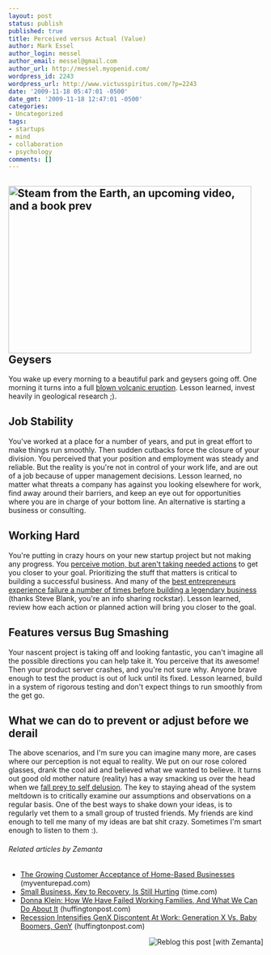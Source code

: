 ```yaml
---
layout: post
status: publish
published: true
title: Perceived versus Actual (Value)
author: Mark Essel
author_login: messel
author_email: messel@gmail.com
author_url: http://messel.myopenid.com/
wordpress_id: 2243
wordpress_url: http://www.victusspiritus.com/?p=2243
date: '2009-11-18 05:47:01 -0500'
date_gmt: '2009-11-18 12:47:01 -0500'
categories:
- Uncategorized
tags:
- startups
- mind
- collaboration
- psychology
comments: []
---
```

<h2><a href="http://www.stuckincustoms.com"><img class="aligncenter size-full wp-image-2114" title="Steam from the Earth, an upcoming video, and a book prev" src="http://www.victusspiritus.com/wp-content/uploads/2009/11/Steam.jpg" alt="Steam from the Earth, an upcoming video, and a book prev" width="480" height="330" /></a>Geysers</h2>
<p>You wake up every morning to a beautiful park and geysers going off. One morning it turns into a full <a href="http://www.livescience.com/environment/060301_yellowstone_stirs.html">blown volcanic eruption</a>. Lesson learned, invest heavily in geological research ;).</p>
<h2>Job Stability</h2>
<p>You've worked at a place for a number of years, and put in great effort to make things run smoothly. Then sudden cutbacks force the closure of your division. You perceived that your position and employment was steady and reliable. But the reality is you're not in control of your work life, and are out of a job because of upper management decisions. Lesson learned, no matter what threats a company has against you looking elsewhere for work, find away around their barriers, and keep an eye out for opportunities where you are in charge of your bottom line. An alternative is starting a business or consulting.</p>
<h2>Working Hard</h2>
<p>You're putting in crazy hours on your new startup project but not making any progress. You <a href="http://steveblank.com/2009/11/09/relentless-%E2%80%93-the-difference-between-motion-and-action/">perceive motion, but aren't taking needed actions</a> to get you closer to your goal. Prioritizing the stuff that matters is critical to building a successful business. And many of the <a href="http://steveblank.com/2009/11/12/%E2%80%9Clessons-learned%E2%80%9D-%E2%80%93-a-new-type-of-vc-pitch/">best entrepreneurs experience failure a number of times before building a legendary business</a> (thanks Steve Blank, you're an info sharing rockstar). Lesson learned, review how each action or planned action will bring you closer to the goal.</p>
<h2>Features versus Bug Smashing</h2>
<p>Your nascent project is taking off and looking fantastic, you can't imagine all the possible directions you can help take it. You perceive that its awesome! Then your product server crashes, and you're not sure why. Anyone brave enough to test the product is out of luck until its fixed. Lesson learned, build in a system of rigorous testing and don't expect things to run smoothly from the get go.</p>
<h2>What we can do to prevent or adjust before we derail</h2>
<p>The above scenarios, and I'm sure you can imagine many more, are cases where our perception is not equal to reality. We put on our rose colored glasses, drank the cool aid and believed what we wanted to believe. It turns out good old mother nature (reality) has a way smacking us over the head when we <a href="http://www.victusspiritus.com/2009/07/19/can-awareness-of-our-biases-clear-our-vision/">fall prey to self delusion</a>. The key to staying ahead of the system meltdown is to critically examine our assumptions and observations on a regular basis. One of the best ways to shake down your ideas, is to regularly vet them to a small group of trusted friends. My friends are kind enough to tell me many of my ideas are bat shit crazy. Sometimes I'm smart enough to listen to them :).</p>
<h6 class="zemanta-related-title" style="font-size: 1em;">Related articles by Zemanta</h6>
<ul class="zemanta-article-ul">
<li class="zemanta-article-ul-li"><a href="http://myventurepad.com/MVP/80850">The Growing Customer Acceptance of Home-Based Businesses</a> (myventurepad.com)</li>
<li class="zemanta-article-ul-li"><a href="http://r.zemanta.com/?u=http%3A//www.time.com/time/business/article/0%2C8599%2C1940197%2C00.html%3Fxid%3Drss-topstories&amp;a=9665723&amp;rid=56422d17-323d-4608-959c-1c98134337d4&amp;e=51feb4a6a736cb95670f8649742c7d3a">Small Business, Key to Recovery, Is Still Hurting</a> (time.com)</li>
<li class="zemanta-article-ul-li"><a href="http://www.huffingtonpost.com/donna-klein/how-we-have-failed-workin_b_309694.html">Donna Klein: How We Have Failed Working Families, And What We Can Do About It</a> (huffingtonpost.com)</li>
<li class="zemanta-article-ul-li"><a href="http://www.huffingtonpost.com/2009/11/16/recession-intensifies-gen_0_n_358642.html">Recession Intensifies GenX Discontent At Work: Generation X Vs. Baby Boomers, GenY</a> (huffingtonpost.com)</li>
</ul>
<div class="zemanta-pixie" style="margin-top: 10px; height: 15px;"><a class="zemanta-pixie-a" title="Reblog this post [with Zemanta]" href="http://reblog.zemanta.com/zemified/56422d17-323d-4608-959c-1c98134337d4/"><img class="zemanta-pixie-img" style="border: none; float: right;" src="http://img.zemanta.com/reblog_e.png?x-id=56422d17-323d-4608-959c-1c98134337d4" alt="Reblog this post [with Zemanta]" /></a><span class="zem-script more-related pretty-attribution"><script src="http://static.zemanta.com/readside/loader.js" type="text/javascript"></script></span></div>

